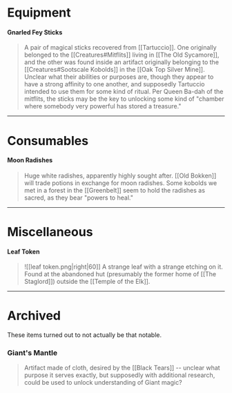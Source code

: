 # **Equipment**
#### Gnarled Fey Sticks
>A pair of magical sticks recovered from [[Tartuccio]]. One originally belonged to the [[Creatures#Mitflits]] living in [[The Old Sycamore]], and the other was found inside an artifact originally belonging to the [[Creatures#Sootscale Kobolds]] in the [[Oak Top Silver Mine]]. Unclear what their abilities or purposes are, though they appear to have a strong affinity to one another, and supposedly Tartuccio intended to use them for some kind of ritual. Per Queen Ba-dah of the mitflits, the sticks may be the key to unlocking some kind of "chamber where somebody very powerful has stored a treasure."

---

# **Consumables**
#### Moon Radishes
>Huge white radishes, apparently highly sought after. [[Old Bokken]] will trade potions in exchange for moon radishes. Some kobolds we met in a forest in the [[Greenbelt]] seem to hold the radishes as sacred, as they bear "powers to heal."

---

# **Miscellaneous**
#### Leaf Token
>![[leaf token.png|right|60]] A strange leaf with a strange etching on it. Found at the abandoned hut (presumably the former home of [[The Staglord]]) outside the [[Temple of the Elk]].

---
# Archived
These items turned out to not actually be that notable.

### Giant's Mantle
>Artifact made of cloth, desired by the [[Black Tears]] -- unclear what purpose it serves exactly, but supposedly with additional research, could be used to unlock understanding of Giant magic?

